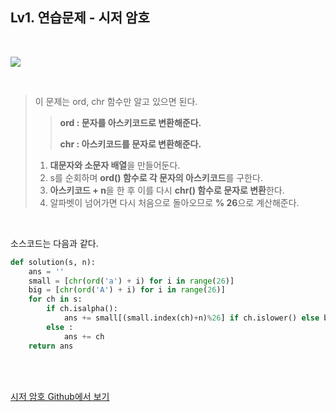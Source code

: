 

## Lv1. 연습문제 - 시저 암호

<br>



![](https://i.imgur.com/pL5ZMF8.png)

<br>

> 이 문제는 ord, chr 함수만 알고 있으면 된다.
>
> > **ord : 문자를 아스키코드로 변환해준다.**
> >
> > **chr : 아스키코드를 문자로 변환해준다.**
>
> 1. **대문자와 소문자 배열**을 만들어둔다.
> 2. s를 순회하며 **ord() 함수로 각 문자의 아스키코드**를 구한다.
> 3. **아스키코드 + n**을 한 후 이를 다시 **chr() 함수로 문자로 변환**한다.
> 4. 알파벳이 넘어가면 다시 처음으로 돌아오므로 **% 26**으로 계산해준다.

<br>

소스코드는 다음과 같다.

```python
def solution(s, n):
    ans = ''
    small = [chr(ord('a') + i) for i in range(26)]
    big = [chr(ord('A') + i) for i in range(26)]
    for ch in s:
        if ch.isalpha():
            ans += small[(small.index(ch)+n)%26] if ch.islower() else big[(big.index(ch)+n)%26]
        else :
            ans += ch
    return ans
```



<br>

<br>

[시저 암호 Github에서 보기]([https://github.com/ljh9601/BOJ-Programmers/blob/master/Programmers/Lv1/%EC%8B%9C%EC%A0%80%20%EC%95%94%ED%98%B8.Py](https://github.com/ljh9601/BOJ-Programmers/blob/master/Programmers/Lv1/시저%20암호.Py))

<br>